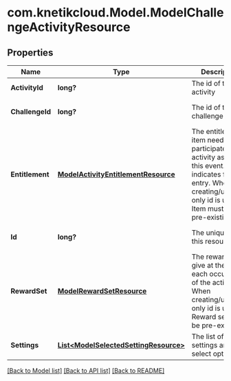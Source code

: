 # com.knetikcloud.Model.ModelChallengeActivityResource
## Properties

Name | Type | Description | Notes
------------ | ------------- | ------------- | -------------
**ActivityId** | **long?** | The id of the activity | [default to null]
**ChallengeId** | **long?** | The id of the challenge | [optional] [default to null]
**Entitlement** | [**ModelActivityEntitlementResource**](ModelActivityEntitlementResource.md) | The entitlement item needed to participate in the activity as part of this event. Null indicates free entry. When creating/updating only id is used. Item must be pre-existing | [optional] [default to null]
**Id** | **long?** | The unique ID for this resource | [optional] [default to null]
**RewardSet** | [**ModelRewardSetResource**](ModelRewardSetResource.md) | The rewards to give at the end of each occurence of the activity. When creating/updating only id is used. Reward set must be pre-existing | [optional] [default to null]
**Settings** | [**List&lt;ModelSelectedSettingResource&gt;**](ModelSelectedSettingResource.md) | The list of settings and the select options | [optional] [default to null]

[[Back to Model list]](../README.md#documentation-for-models) [[Back to API list]](../README.md#documentation-for-api-endpoints) [[Back to README]](../README.md)

